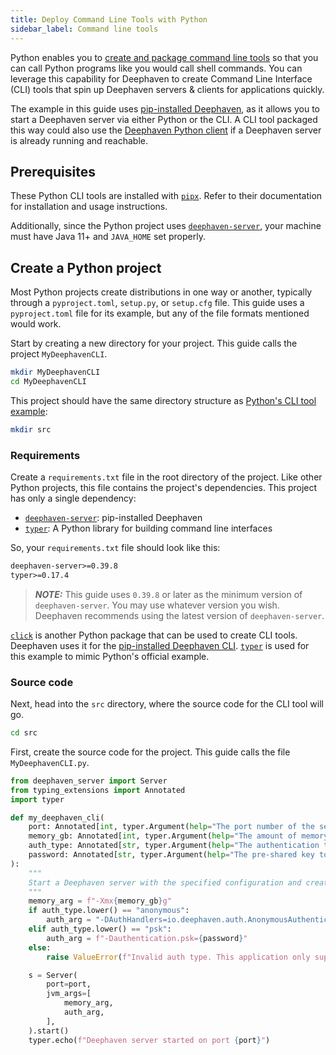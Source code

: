 ```yaml
---
title: Deploy Command Line Tools with Python
sidebar_label: Command line tools
---
```


Python enables you to [create and package command line tools](https://packaging.python.org/en/latest/guides/creating-command-line-tools/) so that you can call Python programs like you would call shell commands. You can leverage this capability for Deephaven to create Command Line Interface (CLI) tools that spin up Deephaven servers & clients for applications quickly.

The example in this guide uses [pip-installed Deephaven](../getting-started/pip-install.md), as it allows you to start a Deephaven server via either Python or the CLI. A CLI tool packaged this way could also use the [Deephaven Python client](https://deephaven.io/core/client-api/python/) if a Deephaven server is already running and reachable.

## Prerequisites

These Python CLI tools are installed with [`pipx`](https://pipx.pypa.io/stable/). Refer to their documentation for installation and usage instructions.

Additionally, since the Python project uses [`deephaven-server`](https://pypi.org/project/deephaven-server/), your machine must have Java 11+ and `JAVA_HOME` set properly.

## Create a Python project

Most Python projects create distributions in one way or another, typically through a `pyproject.toml`, `setup.py`, or `setup.cfg` file. This guide uses a `pyproject.toml` file for its example, but any of the file formats mentioned would work.

Start by creating a new directory for your project. This guide calls the project `MyDeephavenCLI`.

```bash
mkdir MyDeephavenCLI
cd MyDeephavenCLI
```

This project should have the same directory structure as [Python's CLI tool example](https://packaging.python.org/en/latest/guides/creating-command-line-tools/):

```bash
mkdir src
```

### Requirements

Create a `requirements.txt` file in the root directory of the project. Like other Python projects, this file contains the project's dependencies. This project has only a single dependency:

- [`deephaven-server`](https://pypi.org/project/deephaven-server/): pip-installed Deephaven
- [`typer`](https://pypi.org/project/typer/): A Python library for building command line interfaces

So, your `requirements.txt` file should look like this:

```txt
deephaven-server>=0.39.8
typer>=0.17.4
```

> **_NOTE:_** This guide uses `0.39.8` or later as the minimum version of `deephaven-server`. You may use whatever version you wish. Deephaven recommends using the latest version of `deephaven-server`.

[`click`](https://click.palletsprojects.com/en/stable/) is another Python package that can be used to create CLI tools. Deephaven uses it for the [pip-installed Deephaven CLI](https://github.com/deephaven/deephaven-core/blob/main/py/embedded-server/deephaven_server/cli.py). [`typer`](https://typer.tiangolo.com/) is used for this example to mimic Python's official example.

### Source code

Next, head into the `src` directory, where the source code for the CLI tool will go. 

```bash
cd src
```

First, create the source code for the project. This guide calls the file `MyDeephavenCLI.py`.

```python
from deephaven_server import Server
from typing_extensions import Annotated
import typer

def my_deephaven_cli(
    port: Annotated[int, typer.Argument(help="The port number of the server.")] = 10000,
    memory_gb: Annotated[int, typer.Argument(help="The amount of memory in GB to allocate to the server.")] = 4,
    auth_type: Annotated[str, typer.Argument(help="The authentication type to use for the server.")] = "psk",
    password: Annotated[str, typer.Argument(help="The pre-shared key to use for authentication.")] = "password",
):
    """
    Start a Deephaven server with the specified configuration and create a ticking table.
    """
    memory_arg = f"-Xmx{memory_gb}g"
    if auth_type.lower() == "anonymous":
        auth_arg = "-DAuthHandlers=io.deephaven.auth.AnonymousAuthenticationHandler"
    elif auth_type.lower() == "psk":
        auth_arg = f"-Dauthentication.psk={password}"
    else:
        raise ValueError(f"Invalid auth type. This application only supports 'anonymous' and 'psk'.")

    s = Server(
        port=port,
        jvm_args=[
            memory_arg,
            auth_arg,
        ],
    ).start()
    typer.echo(f"Deephaven server started on port {port}")

    
```